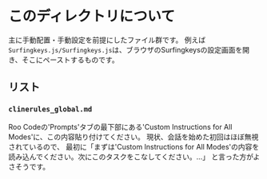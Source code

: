 # このディレクトリについて

主に手動配置・手動設定を前提にしたファイル群です。
例えば`Surfingkeys.js/Surfingkeys.js`は、ブラウザのSurfingkeysの設定画面を開き、そこにペーストするものです。

## リスト
### `clinerules_global.md`

Roo Codeの'Prompts'タブの最下部にある'Custom Instructions for All Modes'に、この内容貼り付けてください。
現状、会話を始めた初回はほぼ無視されているので、
最初に「まずは'Custom Instructions for All Modes'の内容を読み込んでください。次にこのタスクをこなしてください。...」
と言った方がよさそうです。
